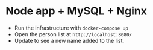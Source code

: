 # Node app + MySQL + Nginx

- Run the infrastructure with `docker-compose up`
- Open the person list at `http://localhost:8080/`
- Update to see a new name added to the list.
